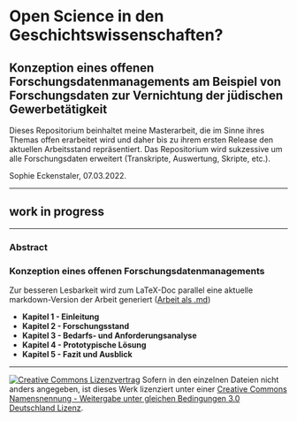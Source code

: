 # Open Science in den Geschichtswissenschaften?

## Konzeption eines offenen Forschungsdatenmanagements am Beispiel von Forschungsdaten zur Vernichtung der jüdischen Gewerbetätigkeit

<!-- [![DOI](https://zenodo.org/badge/233598495.svg)](https://zenodo.org/badge/latestdoi/233598495) -->

Dieses Repositorium beinhaltet meine Masterarbeit, die im Sinne ihres Themas offen erarbeitet wird und daher bis zu ihrem ersten Release den aktuellen Arbeitsstand repräsentiert. Das Repositorium wird sukzessive um alle Forschungsdaten erweitert (Transkripte, Auswertung, Skripte, etc.).

Sophie Eckenstaler, 07.03.2022.

---

## work in progress

---

### Abstract

### Konzeption eines offenen Forschungsdatenmanagements

Zur besseren Lesbarkeit wird zum LaTeX-Doc parallel eine aktuelle markdown-Version der Arbeit generiert ([Arbeit als .md](.//markdown/main.md))

- **Kapitel 1 - Einleitung**
- **Kapitel 2 - Forschungsstand**
- **Kapitel 3 - Bedarfs- und Anforderungsanalyse**
- **Kapitel 4 - Prototypische Lösung**
- **Kapitel 5 - Fazit und Ausblick**

---

[![Creative Commons Lizenzvertrag](https://i.creativecommons.org/l/by-sa/3.0/de/88x31.png)](http://creativecommons.org/licenses/by-sa/3.0/de/) Sofern in den einzelnen Dateien nicht anders angegeben, ist dieses Werk lizenziert unter einer [Creative Commons Namensnennung - Weitergabe unter gleichen Bedingungen 3.0 Deutschland Lizenz](http://creativecommons.org/licenses/by-sa/3.0/de/).